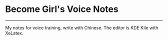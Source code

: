 # Become Girl's Voice Notes

* * *  

My notes for voice training, write with Chinese. The editor is KDE Kile with XeLatex.  
